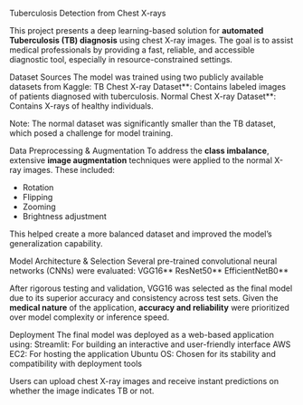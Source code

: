 Tuberculosis Detection from Chest X-rays

This project presents a deep learning-based solution for **automated Tuberculosis (TB) diagnosis** using chest X-ray images. The goal is to assist medical professionals by providing a fast, reliable, and accessible diagnostic tool, especially in resource-constrained settings.

Dataset Sources
The model was trained using two publicly available datasets from Kaggle:
   TB Chest X-ray Dataset**: Contains labeled images of patients diagnosed with tuberculosis.
   Normal Chest X-ray Dataset**: Contains X-rays of healthy individuals.

Note: The normal dataset was significantly smaller than the TB dataset, which posed a challenge for model training.

Data Preprocessing & Augmentation
To address the **class imbalance**, extensive **image augmentation** techniques were applied to the normal X-ray images. These included:
- Rotation
- Flipping
- Zooming
- Brightness adjustment

This helped create a more balanced dataset and improved the model’s generalization capability.

Model Architecture & Selection
Several pre-trained convolutional neural networks (CNNs) were evaluated:
   VGG16**
   ResNet50**
   EfficientNetB0**

After rigorous testing and validation, VGG16 was selected as the final model due to its superior accuracy and consistency across test sets. Given the **medical nature** of the application, **accuracy and reliability** were prioritized over model complexity or inference speed.

Deployment
The final model was deployed as a web-based application using:
Streamlit: For building an interactive and user-friendly interface
AWS EC2: For hosting the application
Ubuntu OS: Chosen for its stability and compatibility with deployment tools

Users can upload chest X-ray images and receive instant predictions on whether the image indicates TB or not.



